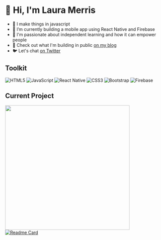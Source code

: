 # :wave: Hi, I'm Laura Merris
- :seedling: I make things in javascript
- :wrench: I’m currently building a mobile app using React Native and Firebase
- :revolving_hearts: I'm passionate about independent learning and how it can empower people
- :page_facing_up: Check out what I'm building in public [on my blog](https://lauramerris.github.io)
- :bird: Let's chat [on Twitter](https://twitter.com/lauramerris)


## Toolkit

![HTML5](https://img.shields.io/badge/html5-%23E34F26.svg?style=for-the-badge&logo=html5&logoColor=white)
![JavaScript](https://img.shields.io/badge/javascript-%23323330.svg?style=for-the-badge&logo=javascript&logoColor=%23F7DF1E)
![React Native](https://img.shields.io/badge/react_native-%2320232a.svg?style=for-the-badge&logo=react&logoColor=%2361DAFB)
![CSS3](https://img.shields.io/badge/css3-%231572B6.svg?style=for-the-badge&logo=css3&logoColor=white)
![Bootstrap](https://img.shields.io/badge/bootstrap-%23563D7C.svg?style=for-the-badge&logo=bootstrap&logoColor=white)
![Firebase](https://img.shields.io/badge/firebase-%23039BE5.svg?style=for-the-badge&logo=firebase)


## Current Project

<img src="https://user-images.githubusercontent.com/7448403/147875631-507b1d8c-8a4e-47df-8adb-fc5434905089.jpg" width="400"/><br>
[![Readme Card](https://github-readme-stats.vercel.app/api/pin/?username=lauramerris&repo=cib&theme=vue)](https://github.com/lauramerris/cib)


